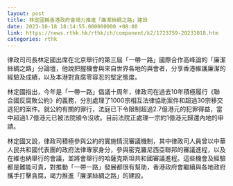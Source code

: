 ```yaml
---
layout: post
title: 林定國稱香港政府會竭力推進「廉潔絲綢之路」建設
date: 2023-10-18 18:14:55.000000000 +08:00
link: https://news.rthk.hk/rthk/ch/component/k2/1723759-20231018.htm
categories: rthk
---
```


律政司司長林定國出席在北京舉行的第三屆「一帶一路」國際合作高峰論的「廉潔絲綢之路」分論壇，他說把握機會與來自世界各地的與會者，分享香港維護廉潔的經驗及成績，以及本港對貪腐零容忍的堅定態度。

林定國指出，今年是「一帶一路」倡議十周年，律政司在過去10年積極履行《聯合國反腐敗公約》的義務，分別處理了1000宗相互法律協助案件和超過30宗移交逃犯的案件。就公約有關的罪行，法庭已下令限制超過2.7億港元的犯罪得益，當中超過1.7億港元已被法院頒令沒收。目前法院正處理一宗約1億港元歸還內地的申請。

林定國又說，律政司積極參與公約的實施情況審議機制，其中律政司人員曾以中華人民共和國代表團的政府法律專家身分，參與密克羅尼西亞聯邦的審議進程，以及在維也納舉行的會議，並將會舉行的哈薩克斯坦共和國審議進程。這些機會及經驗都是難能可貴，對推動「一帶一路」發展都很有幫助，香港政府會繼續與各地政府攜手打擊貪腐，竭力推進「廉潔絲綢之路」的建設。
